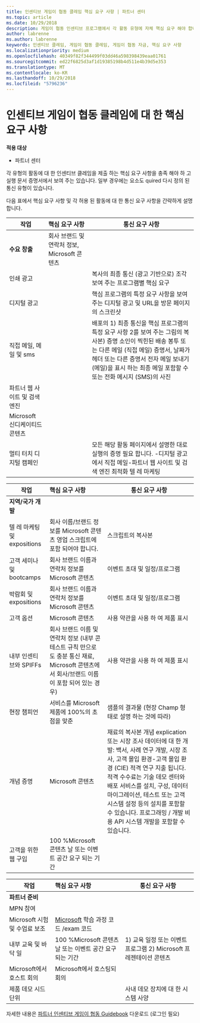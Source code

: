 ```yaml
---
title: 인센티브 게임이 협동 클레임 핵심 요구 사항 | 파트너 센터
ms.topic: article
ms.date: 10/29/2018
description: 게임이 협동 인센티브 프로그램에서 각 활동 유형에 자체 핵심 요구 해야 합니다.
author: labrenne
ms.author: labrenne
keywords: 인센티브 클레임, 게임이 협동 클레임, 게임이 협동 자금, 핵심 요구 사항
ms.localizationpriority: medium
ms.openlocfilehash: 40349f82f344499f03dd46a598398439eaa01761
ms.sourcegitcommit: ed22f6825d3af1d19385198b4d511e4b39d5e353
ms.translationtype: MT
ms.contentlocale: ko-KR
ms.lasthandoff: 10/29/2018
ms.locfileid: "5796236"
---
```

# <a name="core-requirements-for-incentives-co-op-claims"></a>인센티브 게임이 협동 클레임에 대 한 핵심 요구 사항

**적용 대상**

- 파트너 센터

각 유형의 활동에 대 한 인센티브 클레임을 제출 하는 핵심 요구 사항을 충족 해야 하 고 실행 문서 증명서에서 보여 주는 있습니다. 일부 경우에는 요소도 quired 다시 정의 된 통신 유형이 있습니다.

다음 표에서 핵심 요구 사항 및 각 허용 된 활동에 대 한 통신 요구 사항을 간략하게 설명합니다. 

|**작업**   |**핵심 요구 사항**   |**통신 요구 사항**|
|--------------------------------------|:---------------------------------|---------|
|**수요 창출**      |회사 브랜드 및 연락처 정보, Microsoft 콘텐츠    |         |
|인쇄 광고 |                 |복사의 최종 통신 (광고 기반으로) 조각 보여 주는 프로그램별 핵심 요구|
|디지털 광고|            |핵심 프로그램의 특정 요구 사항을 보여 주는 디지털 광고 및 URL을 방문 페이지의 스크린샷  
|직접 메일, 메일 및 sms|             |배포의 1) 최종 통신을 핵심 프로그램의 특정 요구 사항 2를 보여 주는 그림의 복사본) 증명 소인이 찍힌된 배송 봉투 또는 다른 메일 (직접 메일) 증명서, 날짜가 헤더 또는 다른 증명서 전자 메일 보내기 (메일)을 표시 하는 최종 메일 포함할 수 또는 전화 메시지 (SMS)의 사진|
|파트너 웹 사이트 및 검색 엔진|
|Microsoft 신디케이티드 콘텐츠|
|멀티 터치 디지털 캠페인|     |모든 해당 활동 페이지에서 설명한 대로 실행의 증명 필요 합니다.  -디지털 광고에서 직접 메일-파트너 웹 사이트 및 검색 엔진 최적화 텔 레 마케팅


|**작업**   |**핵심 요구 사항**   |**통신 요구 사항**|
|--------------------------------------|:---------------------------------|--------------|
|**지역/국가 개발**     
|텔 레 마케팅 및 expositions|   회사 이름/브랜드 정보를 Microsoft 콘텐츠 영업 스크립트에 포함 되어야 합니다.|스크립트의 복사본|
|고객 세미나 및 bootcamps  |회사 브랜드 이름과 연락처 정보를 Microsoft 콘텐츠|이벤트 초대 및 일정/프로그램|
|박람회 및 expositions       |회사 브랜드 이름과 연락처 정보를 Microsoft 콘텐츠|이벤트 초대 및 일정/프로그램|
|고객 옵션   | Microsoft 콘텐츠|사용 약관을 사용 하 여 제품 표시|              |
|내부 인센티브와 SPIFFs   |회사 브랜드 이름 및 연락처 정보 (내부 콘테스트 규칙 만으로도 충분 통신 재료, Microsoft 콘텐츠에서 회사/브랜드 이름이 포함 되어 있는 경우)|사용 약관을 사용 하 여 제품 표시 |
|현장 챔피언     | 서비스를 Microsoft 제품에 100%의 초점을 맞춘|샘플의 결과물 (현장 Champ 형태로 설명 하는 것에 따라)|
|개념 증명    | Microsoft 콘텐츠  |재료의 복사본 개념 explication 또는 시장 조사 데이터에 대 한 개발: 백서, 사례 연구 개발, 시장 조사, 고객 몰입 환경-고객 몰입 환경 (CIE) 적격 연구 지출 됩니다. 적격 수수료는 기술 데모 센터와 배포 서비스를 설치, 구성, 데이터 마이그레이션, 테스트 또는 고객 시스템 설정 등의 설치를 포함할 수 있습니다. 프로그래밍 / 개발 비용 API 시스템 개발을 포함할 수 있습니다. |
|고객을 위한 웹 구입 | 100 %Microsoft 콘텐츠 날 또는 이벤트 공간 요구 되는 기간   |

|**작업**   |**핵심 요구 사항**   |**통신 요구 사항**|
|--------------------------------------|:---------------------------------|---------------------------|
|**파트너 준비**|                                       |
|MPN 참여   |                       
|Microsoft 시험 및 수업료 보조   |   [Microsoft](https://partner.microsoft.com/training) 학습 과정 코드 /exam 코드|
|내부 교육 및 바닥 일 |100 %Microsoft 콘텐츠 날 또는 이벤트 공간 요구 되는 기간|1) 교육 일정 또는 이벤트 프로그램 2) Microsoft 프레젠테이션 콘텐츠|
|Microsoft에서 호스트 회의  |    Microsoft에서 호스팅되 회의|    
|제품 데모 시드 단위   |   |사내 데모 장치에 대 한 시스템 사양|
 자세한 내용은 [파트너 인센티브 게임이 협동 Guidebook](https://assets.microsoft.com/coop-guidebook.pdf) 다운로드 (로그인 필요)
